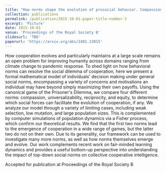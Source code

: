 ```yaml
---
title: "How norms shape the evolution of prosocial behavior. Compassion, Universalizability, Reciprocity, Equity: A C.U.R.E for social dilemmas"
collection: publications
permalink: /publication/2015-10-01-paper-title-number-3
excerpt: 'Picture'
date: 2015-10-01
venue: 'Proceedings of the Royal Society B'
slidesurl: 'TBD'
paperurl: 'https://arxiv.org/abs/2401.13015'
---
```


How cooperation evolves and particularly maintains at a large scale remains an open problem for improving humanity across domains ranging from climate change to pandemic response. To shed light on how behavioral norms can resolve the social dilemma of cooperation, here we present a formal mathematical model of individuals' decision making under general social norms, encompassing a variety of concerns and motivations an individual may have beyond simply maximizing their own payoffs. Using the canonical game of the Prisoner's Dilemma, we compare four different norms: compassion, universalizability, reciprocity, and equity, to determine which social forces can facilitate the evolution of cooperation, if any. We analyze our model through a variety of limiting cases, including weak selection, low mutation, and large population sizes. This is complemented by computer simulations of population dynamics via a Fisher process, which confirm our theoretical results. We find that the first two norms lead to the emergence of cooperation in a wide range of games, but the latter two do not on their own. Due to its generality, our framework can be used to investigate many more norms, as well as how norms themselves emerge and evolve. Our work complements recent work on fair-minded learning dynamics and provides a useful bottom-up perspective into understanding the impact of top-down social norms on collective cooperative intelligence.

Accepted for publication at Proceedings of the Royal Society B
